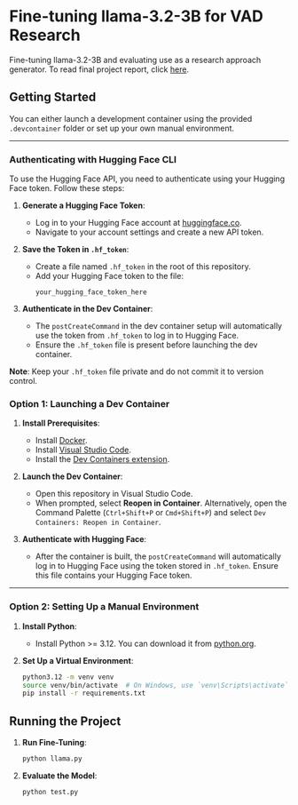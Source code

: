 # Fine-tuning llama-3.2-3B for VAD Research

Fine-tuning llama-3.2-3B and evaluating use as a research approach generator. To read final project report, click [here](./thomasfoltz_report.pdf).

## Getting Started

You can either launch a development container using the provided `.devcontainer` folder or set up your own manual environment.

---

### Authenticating with Hugging Face CLI

To use the Hugging Face API, you need to authenticate using your Hugging Face token. Follow these steps:

1. **Generate a Hugging Face Token**:
    - Log in to your Hugging Face account at [huggingface.co](https://huggingface.co/).
    - Navigate to your account settings and create a new API token.

2. **Save the Token in `.hf_token`**:
    - Create a file named `.hf_token` in the root of this repository.
    - Add your Hugging Face token to the file:
      ```
      your_hugging_face_token_here
      ```

3. **Authenticate in the Dev Container**:
    - The `postCreateCommand` in the dev container setup will automatically use the token from `.hf_token` to log in to Hugging Face.
    - Ensure the `.hf_token` file is present before launching the dev container.

**Note**: Keep your `.hf_token` file private and do not commit it to version control.

### Option 1: Launching a Dev Container

1. **Install Prerequisites**:
   - Install [Docker](https://www.docker.com/).
   - Install [Visual Studio Code](https://code.visualstudio.com/).
   - Install the [Dev Containers extension](https://marketplace.visualstudio.com/items?itemName=ms-vscode-remote.remote-containers).

2. **Launch the Dev Container**:
   - Open this repository in Visual Studio Code.
   - When prompted, select **Reopen in Container**. Alternatively, open the Command Palette (`Ctrl+Shift+P` or `Cmd+Shift+P`) and select `Dev Containers: Reopen in Container`.

3. **Authenticate with Hugging Face**:
   - After the container is built, the `postCreateCommand` will automatically log in to Hugging Face using the token stored in `.hf_token`. Ensure this file contains your Hugging Face token.

---

### Option 2: Setting Up a Manual Environment

1. **Install Python**:
   - Install Python >= 3.12. You can download it from [python.org](https://www.python.org/).

2. **Set Up a Virtual Environment**:
   ```bash
   python3.12 -m venv venv
   source venv/bin/activate  # On Windows, use `venv\Scripts\activate`
   pip install -r requirements.txt
   ```

## Running the Project

1. **Run Fine-Tuning**:
      ```bash
      python llama.py
      ```

2. **Evaluate the Model**:
      ```bash
      python test.py
      ```


